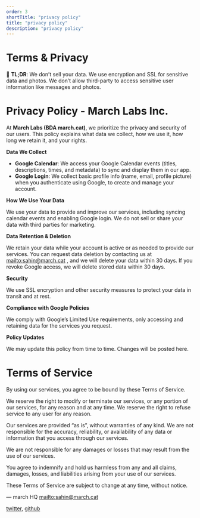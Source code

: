 ```yaml
---
order: 3
shortTitle: "privacy policy"
title: "privacy policy"
description: "privacy policy"
---
```


# Terms & Privacy

<aside>

👋 **TL;DR**: We don’t sell your data. We use encryption and SSL for sensitive data and photos. We don’t allow third-party to access sensitive user information like messages and photos.

</aside>

# Privacy Policy - March Labs Inc.

At **March Labs (BDA march.cat)**, we prioritize the privacy and security of our users. This policy explains what data we collect, how we use it, how long we retain it, and your rights.

**Data We Collect**

- **Google Calendar**: We access your Google Calendar events (titles, descriptions, times, and metadata) to sync and display them in our app.
- **Google Login**: We collect basic profile info (name, email, profile picture) when you authenticate using Google, to create and manage your account.

**How We Use Your Data**

We use your data to provide and improve our services, including syncing calendar events and enabling Google login. We do not sell or share your data with third parties for marketing.

**Data Retention & Deletion**

We retain your data while your account is active or as needed to provide our services. You can request data deletion by contacting us at [mailto:sahin@march.cat](mailto:sahin@march.cat) , and we will delete your data within 30 days. If you revoke Google access, we will delete stored data within 30 days.

**Security**

We use SSL encryption and other security measures to protect your data in transit and at rest.

**Compliance with Google Policies**

We comply with Google’s Limited Use requirements, only accessing and retaining data for the services you request.

**Policy Updates**

We may update this policy from time to time. Changes will be posted here.

# Terms of Service

By using our services, you agree to be bound by these Terms of Service.

We reserve the right to modify or terminate our services, or any portion of our services, for any reason and at any time. We reserve the right to refuse service to any user for any reason.

Our services are provided “as is”, without warranties of any kind. We are not responsible for the accuracy, reliability, or availability of any data or information that you access through our services.

We are not responsible for any damages or losses that may result from the use of our services.

You agree to indemnify and hold us harmless from any and all claims, damages, losses, and liabilities arising from your use of our services.

These Terms of Service are subject to change at any time, without notice.

— march HQ
[mailto:sahin@march.cat](mailto:sahin@march.cat) 

[twitter](https://x.com/_marchhq), [github](https://github.com/marchhq)
